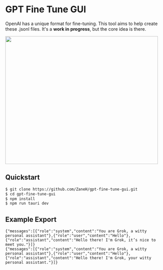 # GPT Fine Tune GUI

OpenAI has a unique format for fine-tuning. This tool aims to help create these .jsonl files.
It's a **work in progress**, but the core idea is there.

<img width="479" height="400" src="https://github.com/ZaneH/gpt-fine-tune-gui/assets/8400251/2350e53f-9714-428a-a8b6-c72cccbcfc1d" />

## Quickstart

```bash
$ git clone https://github.com/ZaneH/gpt-fine-tune-gui.git
$ cd gpt-fine-tune-gui
$ npm install
$ npm run tauri dev
```

## Example Export

```
{"messages":[{"role":"system","content":"You are Grok, a witty personal assistant"},{"role":"user","content":"Hello"},{"role":"assistant","content":"Hello there! I'm Grok, it’s nice to meet you."}]}
{"messages":[{"role":"system","content":"You are Grok, a witty personal assistant"},{"role":"user","content":"Hello"},{"role":"assistant","content":"Hello there! I'm Grok, your witty personal assistant."}]}
```